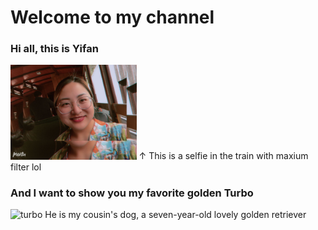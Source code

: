 # Welcome to my channel

### Hi all, this is **Yifan**

<img src="https://github.com/gtb-2022-wei-yifan/.github/blob/main/profile/img/me-in-train.jpg" alt="me-in-train" width ="40%" />
↑ This is a selfie in the train with maxium filter lol

### And I want to show you my favorite golden **Turbo**
<img src="https://github.com/gtb-2022-wei-yifan/.github/blob/main/profile/img/turbo.png" alt="turbo" width ="40%" /> 
He is my cousin's dog, a seven-year-old lovely golden retriever